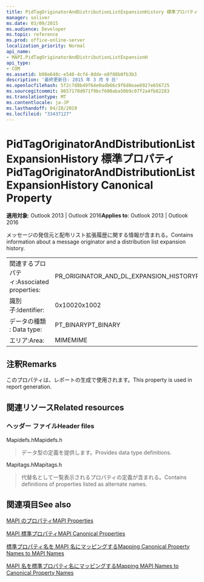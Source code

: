 ```yaml
---
title: PidTagOriginatorAndDistributionListExpansionHistory 標準プロパティ
manager: soliver
ms.date: 03/09/2015
ms.audience: Developer
ms.topic: reference
ms.prod: office-online-server
localization_priority: Normal
api_name:
- MAPI.PidTagOriginatorAndDistributionListExpansionH
api_type:
- COM
ms.assetid: b98e648c-e540-4cf4-8dde-e8f88b0fb3b3
description: '最終更新日: 2015 年 3 月 9 日'
ms.openlocfilehash: 5f2c7d8b49f64e0adb66c9f6d8eae6927e656725
ms.sourcegitcommit: 8657170d071f9bcf680aba50b9c07f2a4fb82283
ms.translationtype: MT
ms.contentlocale: ja-JP
ms.lasthandoff: 04/28/2019
ms.locfileid: "33437127"
---
```

# <a name="pidtagoriginatoranddistributionlistexpansionhistory-canonical-property"></a><span data-ttu-id="513d7-103">PidTagOriginatorAndDistributionListExpansionHistory 標準プロパティ</span><span class="sxs-lookup"><span data-stu-id="513d7-103">PidTagOriginatorAndDistributionListExpansionHistory Canonical Property</span></span>

  
  
<span data-ttu-id="513d7-104">**適用対象**: Outlook 2013 | Outlook 2016</span><span class="sxs-lookup"><span data-stu-id="513d7-104">**Applies to**: Outlook 2013 | Outlook 2016</span></span> 
  
<span data-ttu-id="513d7-105">メッセージの発信元と配布リスト拡張履歴に関する情報が含まれる。</span><span class="sxs-lookup"><span data-stu-id="513d7-105">Contains information about a message originator and a distribution list expansion history.</span></span>
  
|||
|:-----|:-----|
|<span data-ttu-id="513d7-106">関連するプロパティ:</span><span class="sxs-lookup"><span data-stu-id="513d7-106">Associated properties:</span></span>  <br/> |<span data-ttu-id="513d7-107">PR_ORIGINATOR_AND_DL_EXPANSION_HISTORY</span><span class="sxs-lookup"><span data-stu-id="513d7-107">PR_ORIGINATOR_AND_DL_EXPANSION_HISTORY</span></span>  <br/> |
|<span data-ttu-id="513d7-108">識別子:</span><span class="sxs-lookup"><span data-stu-id="513d7-108">Identifier:</span></span>  <br/> |<span data-ttu-id="513d7-109">0x1002</span><span class="sxs-lookup"><span data-stu-id="513d7-109">0x1002</span></span>  <br/> |
|<span data-ttu-id="513d7-110">データの種類 : </span><span class="sxs-lookup"><span data-stu-id="513d7-110">Data type:</span></span>  <br/> |<span data-ttu-id="513d7-111">PT_BINARY</span><span class="sxs-lookup"><span data-stu-id="513d7-111">PT_BINARY</span></span>  <br/> |
|<span data-ttu-id="513d7-112">エリア:</span><span class="sxs-lookup"><span data-stu-id="513d7-112">Area:</span></span>  <br/> |<span data-ttu-id="513d7-113">MIME</span><span class="sxs-lookup"><span data-stu-id="513d7-113">MIME</span></span>  <br/> |
   
## <a name="remarks"></a><span data-ttu-id="513d7-114">注釈</span><span class="sxs-lookup"><span data-stu-id="513d7-114">Remarks</span></span>

<span data-ttu-id="513d7-115">このプロパティは、レポートの生成で使用されます。</span><span class="sxs-lookup"><span data-stu-id="513d7-115">This property is used in report generation.</span></span>
  
## <a name="related-resources"></a><span data-ttu-id="513d7-116">関連リソース</span><span class="sxs-lookup"><span data-stu-id="513d7-116">Related resources</span></span>

### <a name="header-files"></a><span data-ttu-id="513d7-117">ヘッダー ファイル</span><span class="sxs-lookup"><span data-stu-id="513d7-117">Header files</span></span>

<span data-ttu-id="513d7-118">Mapidefs.h</span><span class="sxs-lookup"><span data-stu-id="513d7-118">Mapidefs.h</span></span>
  
> <span data-ttu-id="513d7-119">データ型の定義を提供します。</span><span class="sxs-lookup"><span data-stu-id="513d7-119">Provides data type definitions.</span></span>
    
<span data-ttu-id="513d7-120">Mapitags.h</span><span class="sxs-lookup"><span data-stu-id="513d7-120">Mapitags.h</span></span>
  
> <span data-ttu-id="513d7-121">代替名として一覧表示されるプロパティの定義が含まれる。</span><span class="sxs-lookup"><span data-stu-id="513d7-121">Contains definitions of properties listed as alternate names.</span></span>
    
## <a name="see-also"></a><span data-ttu-id="513d7-122">関連項目</span><span class="sxs-lookup"><span data-stu-id="513d7-122">See also</span></span>



[<span data-ttu-id="513d7-123">MAPI のプロパティ</span><span class="sxs-lookup"><span data-stu-id="513d7-123">MAPI Properties</span></span>](mapi-properties.md)
  
[<span data-ttu-id="513d7-124">MAPI 標準プロパティ</span><span class="sxs-lookup"><span data-stu-id="513d7-124">MAPI Canonical Properties</span></span>](mapi-canonical-properties.md)
  
[<span data-ttu-id="513d7-125">標準プロパティ名を MAPI 名にマッピングする</span><span class="sxs-lookup"><span data-stu-id="513d7-125">Mapping Canonical Property Names to MAPI Names</span></span>](mapping-canonical-property-names-to-mapi-names.md)
  
[<span data-ttu-id="513d7-126">MAPI 名を標準プロパティ名にマッピングする</span><span class="sxs-lookup"><span data-stu-id="513d7-126">Mapping MAPI Names to Canonical Property Names</span></span>](mapping-mapi-names-to-canonical-property-names.md)

